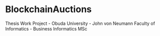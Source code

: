 # BlockchainAuctions
Thesis Work Project - Obuda University - John von Neumann Faculty of Informatics - Business Informatics MSc
